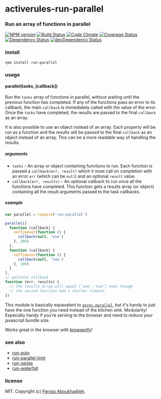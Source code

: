 # activerules-run-parallel


### Run an array of functions in parallel

[![NPM version](https://img.shields.io/npm/v/activerules-run-parallel.svg)](https://www.npmjs.com/package/activerules-run-parallel)
[![Build Status](https://travis-ci.org/bwinkers/activerules-run-parallel.svg?branch=master)](https://travis-ci.org/bwinkers/activerules-run-parallel)
[![Code Climate](https://codeclimate.com/github/bwinkers/activerules-run-parallel/badges/gpa.svg)](https://codeclimate.com/github/bwinkers/activerules-run-parallel)
[![Coverage Status](https://img.shields.io/coveralls/bwinkers/activerules-run-parallel.svg)](https://coveralls.io/github/bwinkers/activerules-run-parallel)
[![Dependency Status](https://img.shields.io/david/bwinkers/activerules-run-parallel.svg?label=deps)](https://david-dm.org/bwinkers/activerules-run-parallel)
[![devDependency Status](https://img.shields.io/david/dev/bwinkers/activerules-run-parallel.svg?label=devDeps)](https://david-dm.org/bwinkers/activerules-run-parallel#info=devDependencies)


### install

```
npm install run-parallel
```

### usage

#### parallel(tasks, [callback])

Run the `tasks` array of functions in parallel, without waiting until the previous
function has completed. If any of the functions pass an error to its callback, the main
`callback` is immediately called with the value of the error. Once the `tasks` have
completed, the results are passed to the final `callback` as an array.

It is also possible to use an object instead of an array. Each property will be run as a
function and the results will be passed to the final `callback` as an object instead of
an array. This can be a more readable way of handling the results.

##### arguments

- `tasks` - An array or object containing functions to run. Each function is passed a
`callback(err, result)` which it must call on completion with an error `err` (which can
be `null`) and an optional `result` value.
- `callback(err, results)` - An optional callback to run once all the functions have
completed. This function gets a results array (or object) containing all the result
arguments passed to the task callbacks.

##### example

```js
var parallel = require('run-parallel')

parallel([
  function (callback) {
    setTimeout(function () {
      callback(null, 'one')
    }, 200)
  },
  function (callback) {
    setTimeout(function () {
      callback(null, 'two')
    }, 100)
  }
],
// optional callback
function (err, results) {
  // the results array will equal ['one','two'] even though
  // the second function had a shorter timeout.
})
```

This module is basically equavalent to
[`async.parallel`](https://github.com/caolan/async#paralleltasks-callback), but it's
handy to just have the one function you need instead of the kitchen sink. Modularity!
Especially handy if you're serving to the browser and need to reduce your javascript
bundle size.

Works great in the browser with [browserify](http://browserify.org/)!

### see also

- [run-auto](https://github.com/feross/run-auto)
- [run-parallel-limit](https://github.com/feross/run-parallel-limit)
- [run-series](https://github.com/feross/run-series)
- [run-waterfall](https://github.com/feross/run-waterfall)

### license

MIT. Copyright (c) [Feross Aboukhadijeh](http://feross.org).
